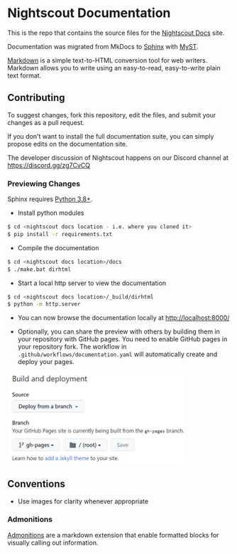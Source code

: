 # Nightscout Documentation

This is the repo that contains the source files for the [Nightscout Docs](https://nightscout.github.io/) site.

Documentation was migrated from MkDocs to [Sphinx](https://www.sphinx-doc.org/en/master/index.html) with [MyST](https://myst-parser.readthedocs.io/en/latest/index.html).

[Markdown](https://daringfireball.net/projects/markdown/basics) is a simple text-to-HTML conversion tool for web writers. Markdown allows you to write using an easy-to-read, easy-to-write plain text format.

## Contributing

To suggest changes, fork this repository, edit the files, and submit your changes as a pull request.

If you don't want to install the full documentation suite, you can simply propose edits on the documentation site.

The developer discussion of Nightscout happens on our Discord channel at https://discord.gg/zg7CvCQ

### Previewing Changes

Sphinx requires [Python 3.8+](https://www.sphinx-doc.org/en/master/usage/installation.html).

* Install python modules

```bash
$ cd <nightscout docs location - i.e. where you cloned it>
$ pip install -r requirements.txt
```

* Compile the documentation

```bash
$ cd <nightscout docs location>/docs
$ ./make.bat dirhtml
```

* Start a local http server to view the documentation

```bash
$ cd <nightscout docs location>/_build/dirhtml
$ python -m http.server
```

* You can now browse the documentation locally at  [http://localhost:8000/](http://localhost:8000/) 



* Optionally, you can share the preview with others by building them in your repository with GitHub pages. You need to enable GitHub pages in your repository fork. The workflow in `.github/workflows/documentation.yaml` will automatically create and deploy your pages. 

<img src="docs/vendors/github/img/GHPages.png" width="400px" />

## Conventions

* Use images for clarity whenever appropriate

### Admonitions
[Admonitions](https://myst-parser.readthedocs.io/en/latest/syntax/admonitions.html) are a markdown extension that enable formatted blocks for visually calling out information. 
